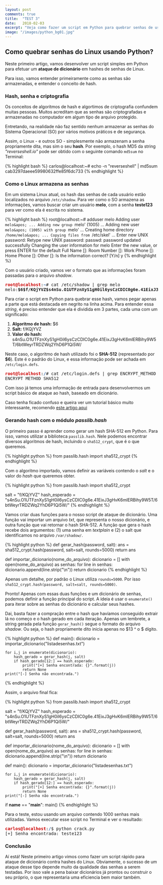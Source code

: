 ```yaml
---
layout: post
comments: true
title:  "TEST 3"
date:   2018-02-03
excerpt: "Veja como fazer um script em Python para quebrar senhas de usuários do Linux"
image: "/images/python_bg01.jpg"
---
```


## Como quebrar senhas do Linux usando Python?

Neste primeiro artigo, vamos desenvolver um script simples em Python para efetuar um **ataque de dicionário** em hashes de senhas de Linux.

Para isso, vamos entender primeiramente como as senhas são armazenadas, e entender o conceito de hash.

### Hash, senha e criptografia

Os conceitos de algoritmos de hash e algortimos de criptografia confundem muitas pessoas. Muitos acreditam que as senhas são criptografadas e armazenadas no computador em algum tipo de arquivo protegido.

Entretando, na realidade não faz sentido nenhum armazenar as senhas do Sistema Operacional (SO) por vários motivos práticos e de segurança.

Assim, o Linux - e outros SO - simplesmente não armazenam a senha propriamente dita, mas sim o seu **hash**. Por exemplo, o hash MD5 da string *"reverseshell.io"* pode ser obtido com o seguinte comando `md5sum` no Terminal:

{% highlight bash %}
carlos@localhost:~# echo -n "reverseshell" | md5sum  
cab3297daeee59980632ffe85f6dc733
{% endhighlight %}

### Como o Linux armazena as senhas

Em um sistema Linux atual, os hash das senhas de cada usuário estão localizados no arquivo `/etc/shadow`. Para ver como o SO armazena as informações, vamos buscar criar um usuário **melo**, com a senha **teste123** para ver como ela é escrita no sistema.

{% highlight bash %}
root@localhost:~# adduser melo
Adding user `melo&apos; ...
Adding new group `melo&apos; (1005) ...
Adding new user `melo&apos; (1005) with group `melo&apos; ...
Creating home directory `/home/melo&apos; ...
Copying files from `/etc/skel&apos; ...
Enter new UNIX password: 
Retype new UNIX password: 
passwd: password updated successfully
Changing the user information for melo
Enter the new value, or press ENTER for the default
    Full Name []: 
    Room Number []: 
    Work Phone []: 
    Home Phone []: 
    Other []: 
Is the information correct? [Y/n] y
{% endhighlight %}

Com o usuário criado, vamos ver o formato que as informações foram passadas para o arquivo *shadow*.
<pre>
<font color="#CC0000"><b>root@localhost</b></font>:<font color="#3465A4"><b>~</b></font># cat /etc/shadow | grep melo
melo:<b>$6$f/KQjYVZ$s4nSu.O1UTFznXyS1gH0il6ysCzCDIC0g6e.41EixJ3gHvK6mlERBihy9W5T/6btWeyrTRDZWq2YhD6P1Qi5W/</b>:17580:0:99999:7:::
</pre>

Para criar o script em Python para quebrar esse hash, vamos pegar apenas a parte que está destacada em negrito na linha acima. Para entender essa *string*, é preciso entender que ela é dividida em 3 partes, cada uma com um significado:

1. **Algoritmo de hash:** $6
2. **Salt:** f/KQjYVZ
3. **Valor do hash:** s4nSu.O1UTFznXyS1gH0il6ysCzCDIC0g6e.41EixJ3gHvK6mlERBihy9W5T/6btWeyrTRDZWq2YhD6P1Qi5W/

Neste caso, o algoritmo de hash utilizado foi o **SHA-512** (representado por **$6**). Este é o padrão do Linux, e essa informação pode ser achada em `/etc/login.defs`.

<pre><font color="#CC0000"><b>root@localhost</b></font>:<font color="#3465A4"><b>/</b></font># cat /etc/login.defs | grep ENCRYPT_METHOD
ENCRYPT_METHOD SHA512
</pre>

Com isso já temos uma informação de entrada para desenvolvermos um script básico de ataque ao hash, baseado em dicionário.

Caso tenha ficado confuso e queira ver um tutorial básico muito interessante, recomendo [este artigo aqui](https://www.vivaolinux.com.br/artigo/Armazenamento-de-senhas-no-Linux?pagina=1)

### Gerando hash com o módulo *passlib.hash*

O primeiro passo é aprender como gerar um hash SHA-512 em Python. Para isso, vamos utilizar a biblioteca `passlib.hash`. Nele podemos encontrar diversos algoritmos de hash, incluindo o `sha512_crypt`, que é o que queremos.

{% highlight python %}
from passlib.hash import sha512_crypt
{% endhighlight %}

Com o algoritmo importado, vamos definir as variáveis contendo o *salt* e o valor do *hash* que queremos obter.

{% highlight python %}
from passlib.hash import sha512_crypt

salt = "f/KQjYVZ"
hash_esperado = "s4nSu.O1UTFznXyS1gH0il6ysCzCDIC0g6e.41EixJ3gHvK6mlERBihy9W5T/6btWeyrTRDZWq2YhD6P1Qi5W/"
{% endhighlight %}

Vamos criar duas funções para o nosso script de ataque de dicionário. Uma função vai importar um arquivo *txt*, que representa o nosso dicionário, e outra função que vai retornar o hash SHA-512. A função que gera o hash recebe dois argumentos: (1) uma senha em *textplain*  e (2) o salt que identificamos no arquivo ```/var/shadow/```.

{% highlight python %}
def gerar_hash(password, salt):
    ans = sha512_crypt.hash(password, salt=salt, rounds=5000)
    return ans

def importar_dicionario(nome_do_arquivo):
    dicionario = []
    with open(nome_do_arquivo) as senhas:
        for line in senhas:
            dicionario.append(line.strip("\n"))
    return dicionario
{% endhighlight %}

Apenas um detalhe, por padrão o Linux utiliza ```rounds=5000```. Por isso ```sha512_crypt.hash(password, salt=salt, rounds=5000)```. 

Pronto! Apenas com essas duas funções e um dicionário de senhas, podemos definir a função principal do script. A ideia é usar o ```enumerate()``` para iterar sobre as senhas do dicionário e calcular seus hashes.

Dai, basta fazer a compração entre o hash que havíamos conseguido extrair lá no começo e o hash gerado em cada iteração. Apenas um lembrete, a string gerada pela função ```gerar_hash()``` segue o formato do arquivo *shadow*. Ou seja, o hash propriamente dito inicia apenas no $13 ^ o $ dígito.   

{% highlight python %}
def main():
    dicionario = importar_dicionario("listadesenhas.txt")
    
    for i,j in enumerate(dicionario):
        hash_gerado = gerar_hash(j, salt)
        if hash_gerado[12:] == hash_esperado:
            print("[+] Senha encontrada: {}".format(j))
            return None
    print("[-] Senha não encontrada.")
{% endhighlight %}

Assim, o arquivo final fica:

{% highlight python %}
from passlib.hash import sha512_crypt

salt = "f/KQjYVZ"
hash_esperado = "s4nSu.O1UTFznXyS1gH0il6ysCzCDIC0g6e.41EixJ3gHvK6mlERBihy9W5T/6btWeyrTRDZWq2YhD6P1Qi5W/"

def gerar_hash(password, salt):
    ans = sha512_crypt.hash(password, salt=salt, rounds=5000)
    return ans

def importar_dicionario(nome_do_arquivo):
    dicionario = []
    with open(nome_do_arquivo) as senhas:
        for line in senhas:
            dicionario.append(line.strip("\n"))
    return dicionario

def main():
    dicionario = importar_dicionario("listadesenhas.txt")
    
    for i,j in enumerate(dicionario):
        hash_gerado = gerar_hash(j, salt)
        if hash_gerado[12:] == hash_esperado:
            print("[+] Senha encontrada: {}".format(j))
            return None
    print("[-] Senha não encontrada.")
        
        
if __name__ == "__main__":
    main()
{% endhighlight %}

Para o teste, estou usando um arquivo contendo 1000 senhas mais utilizadas. Vamos executar esse script no Terminal e ver o resultado:

<pre><font color="#CC0000"><b>carlos@localhost</b></font>:<font color="#3465A4"><b>/</b></font>$ python crack.py
[+] Senha encontrada: teste123
</pre>

### Conclusão

Aí está! Neste primeiro artigo vimos como fazer um script rápido para ataque de dicionário contra hashes do Linux. Obviamente, o sucesso de um ataque desse tipo depende muito da qualidade das senhas a serem testadas. Por isso vale a pena baixar dicionários já prontos ou construir o seu próprio, o que representaria uma eficiencia bem maior também.
